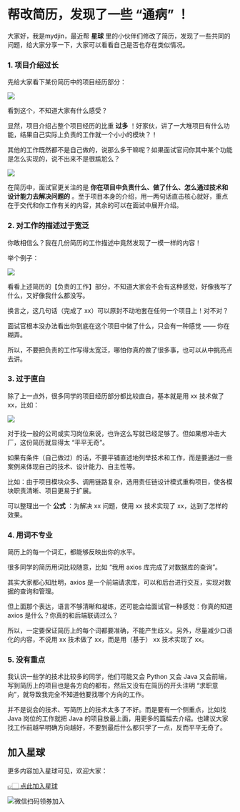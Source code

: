 # 帮改简历，发现了一些 “通病” ！

大家好，我是mydjin，最近帮 **星球** 里的小伙伴们修改了简历，发现了一些共同的问题，给大家分享一下，大家可以看看自己是否也存在类似情况。



### 1. 项目介绍过长

先给大家看下某份简历中的项目经历部分：

![](https://qiniuyun.code-nav.cn/image-20220308122946234.png)

看到这个，不知道大家有什么感受？

显然，项目介绍占整个项目经历的比重 **过多** ！好家伙，讲了一大堆项目有什么功能，结果自己实际上负责的工作就一个小小的模块？！

其他的工作既然都不是自己做的，说那么多干嘛呢？如果面试官问你其中某个功能是怎么实现的，说不出来不是很尴尬么？

![](https://qiniuyun.code-nav.cn/image-20220308131412899.png)

在简历中，面试官更关注的是 **你在项目中负责什么、做了什么、怎么通过技术和设计能力去解决问题的** 。至于项目本身的介绍，用一两句话直击核心就好，重点在于交代和你工作有关的内容，其余的可以在面试中展开介绍。



### 2. 对工作的描述过于宽泛

你敢相信么？我在几份简历的工作描述中竟然发现了一模一样的内容！

举个例子：

![](https://qiniuyun.code-nav.cn/image-20220308123957025.png)

看看上述简历的【负责的工作】部分，不知道大家会不会有这种感觉，好像我写了什么，又好像我什么都没写。

换言之，这几句话（完成了 xx）可以原封不动地套在任何一个项目上！对不对？

面试官根本没办法看出你到底在这个项目中做了什么，只会有一种感觉 —— 你在糊弄。

所以，不要把负责的工作写得太宽泛，哪怕你真的做了很多事，也可以从中挑亮点去讲。



### 3. 过于直白

除了上一点外，很多同学的项目经历部分都比较直白，基本就是用 xx 技术做了 xx，比如：

![](https://qiniuyun.code-nav.cn/image-20220308130044691.png)

对于找一般的公司或实习岗位来说，也许这么写就已经足够了。但如果想冲击大厂，这份简历就显得太 “平平无奇”。

如果有条件（自己做过）的话，不要平铺直述地列举技术和工作，而是要通过一些案例来体现自己的技术、设计能力、自主性等。

比如：由于项目模块众多、调用链路复杂，选用责任链设计模式重构项目，使各模块职责清晰、项目更易于扩展。

可以整理出一个 **公式** ：为解决 xx 问题，使用 xx 技术实现了 xx，达到了怎样的效果。



### 4. 用词不专业

简历上的每一个词汇，都能够反映出你的水平。

很多同学的简历用词比较随意，比如 “我用 axios 库完成了对数据库的查询”。

其实大家都心知肚明，axios 是一个前端请求库，可以和后台进行交互，实现对数据的查询和管理。

但上面那个表达，语言不够清晰和凝练，还可能会给面试官一种感觉：你真的知道 axios 是什么？你真的和后端联调过么？

所以，一定要保证简历上的每个词都要准确，不能产生歧义。另外，尽量减少口语化的内容，不说用 xx 技术做了 xx，而是用（基于） xx 技术实现了 xx。



### 5. 没有重点

我认识一些学的技术比较多的同学，他们可能又会 Python 又会 Java 又会前端，写到简历上的项目也是各方向的都有，然后又没有在简历的开头注明 “求职意向”，就导致我完全不知道他要找哪个方向的工作。

并不是说会的技术、写简历上的技术太多了不好。而是要有一个侧重点，比如找 Java 岗位的工作就把 Java 的项目放最上面，用更多的篇幅去介绍。也建议大家找工作前越早明确方向越好，不要到最后什么都只学了一点，反而平平无奇了。



## 加入星球

更多内容加入星球可见，欢迎大家：

[👉🏻 点此加入星球](https://yuyuanweb.feishu.cn/wiki/SDtMwjR1DituVpkz5MLc3fZLnzb)

![微信扫码领券加入](https://www.codefather.cn/img/%E7%9F%A5%E8%AF%86%E6%98%9F%E7%90%83%E6%89%AB%E7%A0%81.jpeg)


